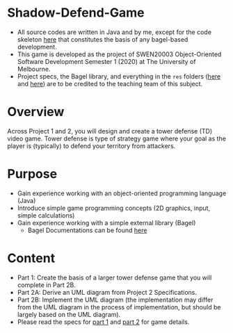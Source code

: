 # Shadow-Defend-Game
- All source codes are written in Java and by me, except for the code skeleton [here](https://github.com/btlin1213/Shadow-Defend-Game/tree/master/bagel-zip-file) that constitutes the basis of any bagel-based development. 
- This game is developed as the project of SWEN20003 Object-Oriented Software Development Semester 1 (2020) at The University of Melbourne. 
- Project specs, the Bagel library, and everything in the `res` folders ([here](https://github.com/btlin1213/Shadow-Defend-Game/tree/master/res1) and [here](https://github.com/btlin1213/Shadow-Defend-Game/tree/master/res2)) are to be credited to the teaching team of this subject.


# Overview
Across Project 1 and 2, you will design and create a tower defense (TD) video game. Tower defense is type of strategy game where your goal as the player is (typically) to defend your territory from attackers. 

# Purpose
- Gain experience working with an object-oriented programming language (Java)
- Introduce simple game programming concepts (2D graphics, input, simple calculations)
- Gain experience working with a simple external library (Bagel)
  - Bagel Documentations can be found [here](https://people.eng.unimelb.edu.au/mcmurtrye/bagel-doc/)
 
# Content
- Part 1: Create the basis of a larger tower defense game that you will complete in Part 2B.
- Part 2A: Derive an UML diagram from Project 2 Specifications.
- Part 2B: Implement the UML diagram (the implementation may differ from the UML diagram in the process of implementation, but should be largely based on the UML diagram).
- Please read the specs for [part 1](https://github.com/btlin1213/Shadow-Defend-Game/blob/master/ShadowDefendSpecificationPart1.pdf) and [part 2](https://github.com/btlin1213/Shadow-Defend-Game/blob/master/ShadowDefendSpecificationPart2.pdf) for game details. 



